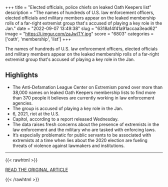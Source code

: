 +++
title = "Elected officials, police chiefs on leaked Oath Keepers list"
description = "The names of hundreds of U.S. law enforcement officers, elected officials and military members appear on the leaked membership rolls of a far-right extremist group that's accused of playing a key role in the Jan."
date = "2022-09-07 13:49:38"
slug = "6318a14f41a91accaa3ead62"
image = "https://i.imgur.com/zaJwITY.jpg"
score = "6803"
categories = ['oath', 'membership', 'list']
+++

The names of hundreds of U.S. law enforcement officers, elected officials and military members appear on the leaked membership rolls of a far-right extremist group that's accused of playing a key role in the Jan.

## Highlights

- The Anti-Defamation League Center on Extremism pored over more than 38,000 names on leaked Oath Keepers membership lists to find more than 370 people it believes are currently working in law enforcement agencies.
- The group is accused of playing a key role in the Jan.
- 6, 2021, riot at the U.S.
- Capitol, according to a report released Wednesday.
- The data raises fresh concerns about the presence of extremists in the law enforcement and the military who are tasked with enforcing laws.
- It’s especially problematic for public servants to be associated with extremists at a time when lies about the 2020 election are fueling threats of violence against lawmakers and institutions.

---

{{< rawhtml >}}
  <p class="article-category">
    <a target="_blank" href="https://apnews.com/article/police-law-enforcement-agencies-government-and-politics-2ca4195ed3a10e45dd189bf98f3e5a26?utm_source=homepage&amp;utm_medium=TopNews&amp;utm_campaign=position_1">READ THE ORIGINAL ARTICLE</a>
  </p>
{{< /rawhtml >}}
